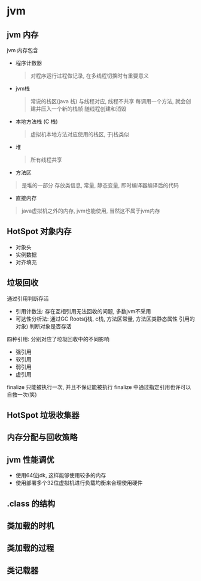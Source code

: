 # jvm

## jvm 内存

jvm 内存包含

* 程序计数器

    > 对程序运行过程做记录, 在多线程切换时有重要意义

* jvm栈

    > 常说的栈区(java 栈)
    > 与线程对应, 线程不共享
    > 每调用一个方法, 就会创建并压入一个新的栈帧
    > 随线程创建和消毁

* 本地方法栈 (C 栈)

    > 虚拟机本地方法对应使用的栈区, 于j栈类似

* 堆

    > 所有线程共享

* 方法区

> 是堆的一部分
> 存放类信息, 常量, 静态变量, 即时编译器编译后的代码

* 直接内存

> java虚拟机之外的内存, jvm也能使用, 当然这不属于jvm内存

## HotSpot 对象内存

* 对象头
* 实例数据
* 对齐填充

## 垃圾回收

通过引用判断存活

* 引用计数法: 存在互相引用无法回收的问题, 多数jvm不采用
* 可达性分析法: 通过GC Roots(j栈, c栈, 方法区常量, 方法区类静态属性 引用的对象) 判断对象是否存活

四种引用: 分别对应了垃圾回收中的不同影响

* 强引用
* 软引用
* 弱引用
* 虚引用

finalize 只能被执行一次, 并且不保证能被执行
finalize 中通过指定引用也许可以自救一次(笑)

## HotSpot 垃圾收集器

## 内存分配与回收策略

## jvm 性能调优

* 使用64位jdk, 这样能够使用较多的内存
* 使用部署多个32位虚拟机进行负载均衡来合理使用硬件

## .class 的结构

## 类加载的时机

## 类加载的过程

## 类记载器
